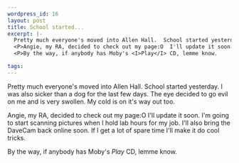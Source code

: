 ```yaml
--- 
wordpress_id: 16
layout: post
title: School started...
excerpt: |-
  Pretty much everyone's moved into Allen Hall.  School started yesterday.  I was also sicker than a dog for the last few days.  The eye decided to go evil on me and is very swollen.  My cold is on it's way out too.
  <P>Angie, my RA, decided to check out my page:O  I'll update it soon.  I'm going to start scanning pictures when I hold lab hours for my job.  I'll also bring the DaveCam back online soon.  If I get a lot of spare time I'll make it do cool tricks.
  <P>By the way, if anybody has Moby's <I>Play</I> CD, lemme know.

tags: 
---
```


Pretty much everyone's moved into Allen Hall.  School started yesterday.  I was also sicker than a dog for the last few days.  The eye decided to go evil on me and is very swollen.  My cold is on it's way out too.
<P>Angie, my RA, decided to check out my page:O  I'll update it soon.  I'm going to start scanning pictures when I hold lab hours for my job.  I'll also bring the DaveCam back online soon.  If I get a lot of spare time I'll make it do cool tricks.
<P>By the way, if anybody has Moby's <I>Play</I> CD, lemme know.
